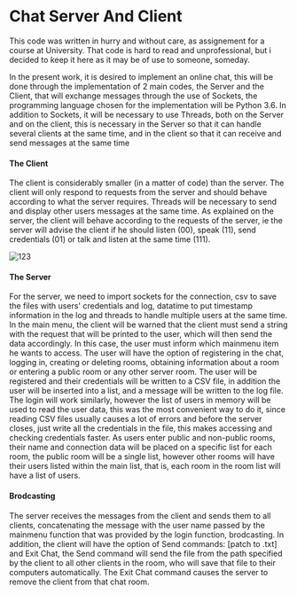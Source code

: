 # Chat Server And Client

This code was written in hurry and without care, as assignement for a course at University. That code is hard to read and unprofessional, but i decided to keep it here as it may be of use to someone, someday.

In the present work, it is desired to implement an online chat, this will be done through the implementation of 2 main codes, the Server and the Client, that will exchange messages through the use of Sockets, the programming language chosen for the implementation will be Python 3.6. In addition to Sockets, it will be necessary to use Threads, both on the Server and on the client, this is necessary in the Server so that it can handle several clients at the same time, and in the client so that it can receive and send messages at the same time

#### The Client

The client is considerably smaller (in a matter of code) than the server. The client will only respond to requests from the server and should behave according to what the server requires.
Threads will be necessary to send and display other users messages at the same time.
As explained on the server, the client will behave according to the requests of the server, ie the server will advise the client if he should listen (00), speak (11), send credentials (01) or talk and listen at the same time (111).

![123](https://user-images.githubusercontent.com/23335136/54729279-734f5280-4b61-11e9-9216-f4492d608962.png)

#### The Server

For the server, we need to import sockets for the connection, csv to save the files with users' credentials and log, datatime to put timestamp information in the log and threads to handle multiple users at the same time.
In the main menu, the client will be warned that the client must send a string with the request that will be printed to the user, which will then send the data accordingly. In this case, the user must inform which mainmenu item he wants to access.
The user will have the option of registering in the chat, logging in, creating or deleting rooms, obtaining information about a room or entering a public room or any other server room.
The user will be registered and their credentials will be written to a CSV file, in addition the user will be inserted into a list, and a message will be written to the log file.
The login will work similarly, however the list of users in memory will be used to read the user data, this was the most convenient way to do it, since reading CSV files usually causes a lot of errors and before the server closes, just write all the credentials in the file, this makes accessing and checking credentials faster.
As users enter public and non-public rooms, their name and connection data will be placed on a specific list for each room, the public room will be a single list, however other rooms will have their users listed within the main list, that is, each room in the room list will have a list of users.

#### Brodcasting

The server receives the messages from the client and sends them to all clients, concatenating the message with the user name passed by the mainmenu function that was provided by the login function, brodcasting. In addition, the client will have the option of Send commands: [patch to .txt] and Exit Chat, the Send command will send the file from the path specified by the client to all other clients in the room, who will save that file to their computers automatically. The Exit Chat command causes the server to remove the client from that chat room.
